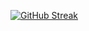 [![GitHub Streak](https://streak-stats.demolab.com/?user=WeissDotExe)](https://git.io/streak-stats)
